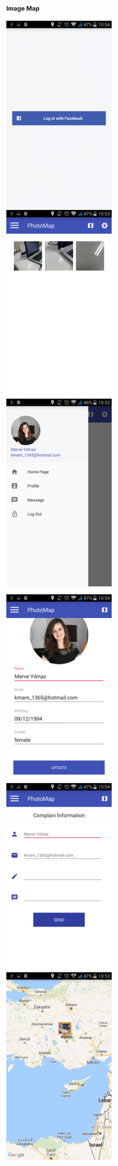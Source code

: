 <h3>Image Map<h3>

<img src="https://github.com/merveylmz/ScreenShots/blob/master/Android/Screenshot_2017-07-27-10-54-36.png" width="280"> <img src="https://github.com/merveylmz/ScreenShots/blob/master/Android/Screenshot_2017-07-27-10-53-57.png" width="280"> <img src="https://github.com/merveylmz/ScreenShots/blob/master/Android/Screenshot_2017-07-27-10-52-59.png" width="280"> 

<img src="https://github.com/merveylmz/ScreenShots/blob/master/Android/Screenshot_2017-07-27-10-54-13.png" width="280"> <img src="https://github.com/merveylmz/ScreenShots/blob/master/Android/Screenshot_2017-07-27-10-54-25.png" width="280"> <img src="https://github.com/merveylmz/ScreenShots/blob/master/Android/Screenshot_2017-07-27-10-53-23.png" width="280">
